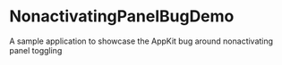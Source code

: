 # NonactivatingPanelBugDemo
A sample application to showcase the AppKit bug around nonactivating panel toggling
